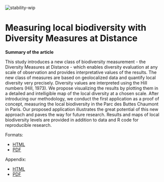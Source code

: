 ![stability-wip](https://img.shields.io/badge/stability-work_in_progress-lightgrey.svg)

# Measuring local biodiversity with Diversity Measures at Distance

**Summary of the article**

This study introduces a new class of biodiversity measurement - the Diversity Measures at Distance - which enables diversity evaluation at any scale of observation and provides interpretative values of the results. 
The new class of measures are based on geolocalized data and quantify local diversity very precisely. 
Diversity values are interpreted using the Hill numbers (Hill, 1973). We propose visualizing the results by plotting them in a detailed and intelligible map of the local diversity at a chosen scale.
After introducing our methodology, we conduct the first application as a proof of concept, measuring the local biodiversity in the Parc des Buttes Chaumont in Paris. 
Our proposed application illustrates the great potential of this new approach and paves the way for future research. 
Results and maps of local biodiversity levels are provided in addition to data and R code for reproducible research.

Formats:

- [HTML](https://FlorencePuech.github.io/DMD/MP_DMD.html)
- [PDF](https://FlorencePuech.github.io/DMD/MP_DMD.pdf)


Appendix:

- [HTML](https://FlorencePuech.github.io/DMD/Appendix.html)
- [PDF](https://FlorencePuech.github.io/DMD/Appendix.pdf)

